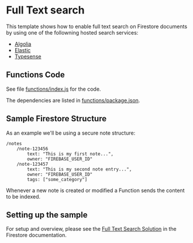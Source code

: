 # Full Text search

This template shows how to enable full text search on Firestore documents by using one of the followning hosted search services:

  * [Algolia](https://algolia.com)
  * [Elastic](https://elastic.co)
  * [Typesense](https://typesense.org)

## Functions Code

See file [functions/index.js](functions/index.js) for the code.

The dependencies are listed in [functions/package.json](functions/package.json).

## Sample Firestore Structure

As an example we'll be using a secure note structure:

```
/notes
    /note-123456
        text: "This is my first note...",
        owner: "FIREBASE_USER_ID"
    /note-123457
        text: "This is my second note entry...",
        owner: "FIREBASE_USER_ID"
        tags: ["some_category"]
```

Whenever a new note is created or modified a Function sends the content to be indexed.

## Setting up the sample

For setup and overview, please see the [Full Text Search Solution](https://firebase.google.com/docs/firestore/solutions/search) in the
Firestore documentation.
